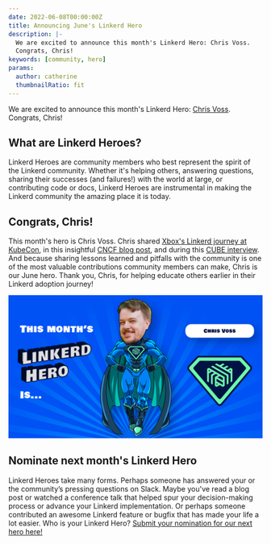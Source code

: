 ```yaml
---
date: 2022-06-08T00:00:00Z
title: Announcing June's Linkerd Hero
description: |-
  We are excited to announce this month's Linkerd Hero: Chris Voss.
  Congrats, Chris!
keywords: [community, hero]
params:
  author: catherine
  thumbnailRatio: fit
---
```


We are excited to announce this month's Linkerd Hero:
[Chris Voss](https://www.linkedin.com/in/christopher-voss-99161111/). Congrats,
Chris!

## What are Linkerd Heroes?

Linkerd Heroes are community members who best represent the spirit of the
Linkerd community. Whether it's helping others, answering questions, sharing
their successes (and failures!) with the world at large, or contributing code or
docs, Linkerd Heroes are instrumental in making the Linkerd community the
amazing place it is today.

## Congrats, Chris!

This month's hero is Chris Voss. Chris shared
[Xbox's Linkerd journey at KubeCon](https://buoyant.io/media/how-xboxc-cloud-gaming-secures-22k-pods-with-linkerd/),
in this insightful
[CNCF blog post](https://www.cncf.io/blog/2022/05/10/service-mesh-at-scale-how-xbox-cloud-gaming-secures-22k-pods-with-linkerd/),
and during this
[CUBE interview](https://siliconangle.com/2022/05/24/microsoft-turns-to-linkerd-cluster-management-for-delivery-of-xbox-cloud-gaming-services-kubecon/).
And because sharing lessons learned and pitfalls with the community is one of
the most valuable contributions community members can make, Chris is our June
hero. Thank you, Chris, for helping educate others earlier in their Linkerd
adoption journey!

![Chris Voss](cover.png)

## Nominate next month's Linkerd Hero

Linkerd Heroes take many forms. Perhaps someone has answered your or the
community’s pressing questions on Slack. Maybe you've read a blog post or
watched a conference talk that helped spur your decision-making process or
advance your Linkerd implementation. Or perhaps someone contributed an awesome
Linkerd feature or bugfix that has made your life a lot easier. Who is your
Linkerd Hero?
[Submit your nomination for our next hero here!](https://docs.google.com/forms/d/e/1FAIpQLSfNv--UnbbZSzW7J3SbREIMI-HaooyX9im8yLIGB7M_LKT_Fw/viewform?usp=sf_link)
